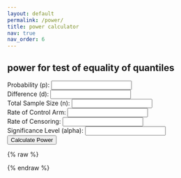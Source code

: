 ```yaml
---
layout: default
permalink: /power/
title: power calculator
nav: true
nav_order: 6
---
```


<h2>power for test of equality of quantiles</h2>

<form id="power-form">
  <label>Probability (p): <input type="number" id="prob" step="any" required></label><br>
  <label>Difference (d): <input type="number" id="diff" step="any" required></label><br>
  <label>Total Sample Size (n): <input type="number" id="sample-size" required></label><br>
  <label>Rate of Control Arm: <input type="number" id="rate-control" step="any" required></label><br>
  <label>Rate of Censoring: <input type="number" id="rate-cens" step="any" required></label><br>
  <label>Significance Level (alpha): <input type="number" id="alpha" step="any" required></label><br>
  <button type="submit">Calculate Power</button>
</form>

<p id="result"></p>

{% raw %}
<script>
  window.addEventListener("DOMContentLoaded", function () {
    const form = document.getElementById("power-form");
    console.log("Form element found:", form);
    form.addEventListener("submit", function(e) {
      e.preventDefault();
      console.log("Form submitted!");
      document.getElementById("result").innerText = "Button clicked and JS works!";
    });
  });
</script>
{% endraw %}
